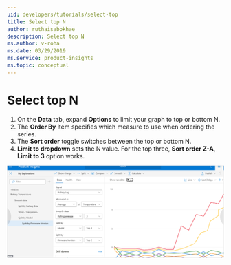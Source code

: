 ```yaml
---
uid: developers/tutorials/select-top
title: Select top N
author: ruthaisabokhae
description: Select top N
ms.author: v-roha
ms.date: 03/29/2019
ms.service: product-insights
ms.topic: conceptual
---
```

# Select top N

1. On the **Data** tab, expand **Options** to limit your graph to top or bottom N.
1. The **Order By** item specifies which measure to use when ordering the series.
1. The **Sort order** toggle switches between the top or bottom N.
1. **Limit to dropdown** sets the N value. For the top three, **Sort order Z-A**, **Limit to 3** option works.

![Select top N](media/topn.png)
